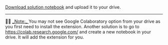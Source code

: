 <div role="tabpanel" class="tab-pane active" id="exercise-solution">
<div id="exercice-content" class="px-5 py-3">


<p><a href="https://colab.research.google.com/drive/1G2FQfEN8NZZ-YMe7_mP8qMlvSNa_1lLW?usp=sharing" target="_blank">Download solution notebook</a> and upload it to your drive.</p>

<hr>

<p>💁🏽&nbsp;<u>_Note:_ </u>You may not see Google Colaboratory option from your drive as you first need to install the extension. Another solution is to go to <a href="https://colab.research.google.com/" target="_blank">https://colab.research.google.com/</a> and create a new notebook in your drive. It will add the extension for you.</p>



</div>
</div>